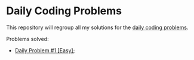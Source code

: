 # Daily Coding Problems

This repository will regroup all my solutions for the [daily coding problems](https://www.dailycodingproblem.com/).

Problems solved:
- [Daily Problem #1 [Easy]](https://github.com/marionmorel/daily-coding-challenges/blob/main/Problem1.js);